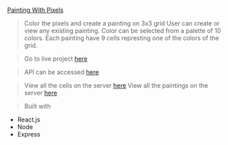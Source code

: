 <a href="https://painting-with-pixels-app.mesupi.now.sh">Painting With Pixels</a>

> Color the pixels and create a painting on 3x3 grid
> User can create or view any existing painting. Color can be selected from a palette of 10 colors.
> Each painting have 9 cells represting one of the colors of the grid.

> Go to live project <a href="https://painting-with-pixels-app.mesupi.now.sh">here</a>

> API can be accessed <a href="https://afternoon-citadel-97734.herokuapp.com/">here</a>

> View all the cells on the server <a href="https://afternoon-citadel-97734.herokuapp.com/api/cells">here</a>
> View all the paintings on the server <a href="https://afternoon-citadel-97734.herokuapp.com/api/paintings">here</a>

> Built with 
  - React.js
  - Node
  - Express
